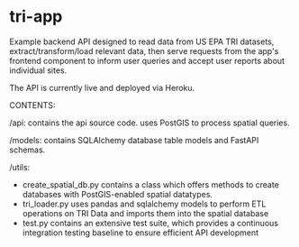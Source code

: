 # tri-app

Example backend API designed to read data from US EPA TRI datasets, extract/transform/load relevant data, then serve requests from the app's frontend component to inform user queries and accept user reports about individual sites.

The API is currently live and deployed via Heroku.

CONTENTS:

/api:  contains the api source code.  uses PostGIS to process spatial queries.

/models: contains SQLAlchemy database table models and FastAPI schemas.

/utils:

  - create_spatial_db.py contains a class which offers methods to create databases with PostGIS-enabled spatial datatypes.
  - tri_loader.py uses pandas and sqlalchemy models to perform ETL operations on TRI Data and imports them into the spatial database
  - test.py contains an extensive test suite, which provides a continuous integration testing baseline to ensure efficient API development
  
  
